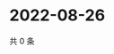 # 2022-08-26

共 0 条

<!-- BEGIN WEIBO -->
<!-- 最后更新时间 Fri Aug 26 2022 13:15:40 GMT+0800 (China Standard Time) -->

<!-- END WEIBO -->
